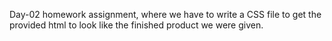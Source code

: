 Day-02 homework assignment, where we have to write a CSS file to get the provided html to look like the finished product we were given.  
